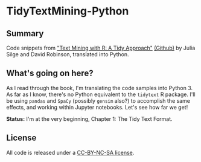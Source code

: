 # TidyTextMining-Python

## Summary

Code snippets from ["Text Mining with R: A Tidy Approach"](http://tidytextmining.com/)
[(Github)](https://github.com/dgrtwo/tidy-text-mining)
by Julia Silge and David Robinson, translated into Python.


## What's going on here?

As I read through the book, I'm translating the code samples into Python 3.
As far as I know, there's no Python equivalent to the `tidytext` R package.
I'll be using `pandas` and `SpaCy` (possibly `gensim` also?) to accomplish
the same effects, and working within Jupyter notebooks.
Let's see how far we get!

**Status:** I'm at the very beginning, Chapter 1: The Tidy Text Format.

## License

All code is released under a [CC-BY-NC-SA license](https://creativecommons.org/licenses/by-nc-sa/3.0/us/).
